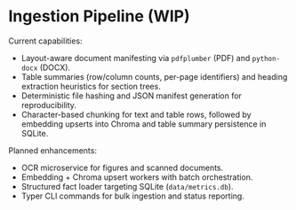# Ingestion Pipeline (WIP)

Current capabilities:

- Layout-aware document manifesting via `pdfplumber` (PDF) and `python-docx` (DOCX).
- Table summaries (row/column counts, per-page identifiers) and heading extraction heuristics for section trees.
- Deterministic file hashing and JSON manifest generation for reproducibility.
- Character-based chunking for text and table rows, followed by embedding upserts into Chroma and table summary persistence in SQLite.

Planned enhancements:

- OCR microservice for figures and scanned documents.
- Embedding + Chroma upsert workers with batch orchestration.
- Structured fact loader targeting SQLite (`data/metrics.db`).
- Typer CLI commands for bulk ingestion and status reporting.
